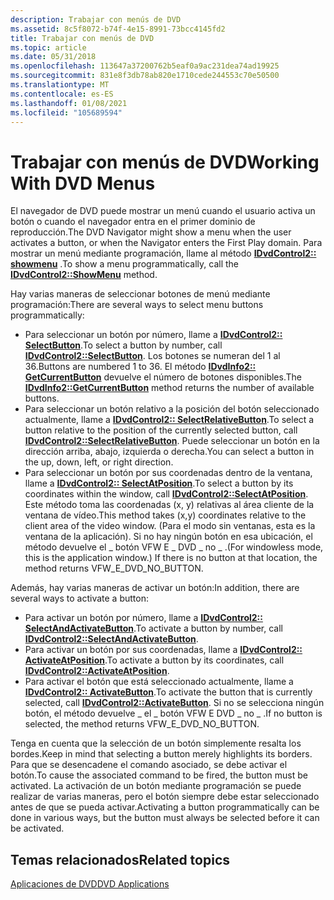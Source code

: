 ```yaml
---
description: Trabajar con menús de DVD
ms.assetid: 8c5f8072-b74f-4e15-8991-73bcc4145fd2
title: Trabajar con menús de DVD
ms.topic: article
ms.date: 05/31/2018
ms.openlocfilehash: 113647a37200762b5eaf0a9ac231dea74ad19925
ms.sourcegitcommit: 831e8f3db78ab820e1710cede244553c70e50500
ms.translationtype: MT
ms.contentlocale: es-ES
ms.lasthandoff: 01/08/2021
ms.locfileid: "105689594"
---
```

# <a name="working-with-dvd-menus"></a><span data-ttu-id="a2f00-103">Trabajar con menús de DVD</span><span class="sxs-lookup"><span data-stu-id="a2f00-103">Working With DVD Menus</span></span>

<span data-ttu-id="a2f00-104">El navegador de DVD puede mostrar un menú cuando el usuario activa un botón o cuando el navegador entra en el primer dominio de reproducción.</span><span class="sxs-lookup"><span data-stu-id="a2f00-104">The DVD Navigator might show a menu when the user activates a button, or when the Navigator enters the First Play domain.</span></span> <span data-ttu-id="a2f00-105">Para mostrar un menú mediante programación, llame al método [**IDvdControl2:: showmenu**](/windows/desktop/api/Strmif/nf-strmif-idvdcontrol2-showmenu) .</span><span class="sxs-lookup"><span data-stu-id="a2f00-105">To show a menu programmatically, call the [**IDvdControl2::ShowMenu**](/windows/desktop/api/Strmif/nf-strmif-idvdcontrol2-showmenu) method.</span></span>

<span data-ttu-id="a2f00-106">Hay varias maneras de seleccionar botones de menú mediante programación:</span><span class="sxs-lookup"><span data-stu-id="a2f00-106">There are several ways to select menu buttons programmatically:</span></span>

-   <span data-ttu-id="a2f00-107">Para seleccionar un botón por número, llame a [**IDvdControl2:: SelectButton**](/windows/desktop/api/Strmif/nf-strmif-idvdcontrol2-selectbutton).</span><span class="sxs-lookup"><span data-stu-id="a2f00-107">To select a button by number, call [**IDvdControl2::SelectButton**](/windows/desktop/api/Strmif/nf-strmif-idvdcontrol2-selectbutton).</span></span> <span data-ttu-id="a2f00-108">Los botones se numeran del 1 al 36.</span><span class="sxs-lookup"><span data-stu-id="a2f00-108">Buttons are numbered 1 to 36.</span></span> <span data-ttu-id="a2f00-109">El método [**IDvdInfo2:: GetCurrentButton**](/windows/desktop/api/Strmif/nf-strmif-idvdinfo2-getcurrentbutton) devuelve el número de botones disponibles.</span><span class="sxs-lookup"><span data-stu-id="a2f00-109">The [**IDvdInfo2::GetCurrentButton**](/windows/desktop/api/Strmif/nf-strmif-idvdinfo2-getcurrentbutton) method returns the number of available buttons.</span></span>
-   <span data-ttu-id="a2f00-110">Para seleccionar un botón relativo a la posición del botón seleccionado actualmente, llame a [**IDvdControl2:: SelectRelativeButton**](/windows/desktop/api/Strmif/nf-strmif-idvdcontrol2-selectrelativebutton).</span><span class="sxs-lookup"><span data-stu-id="a2f00-110">To select a button relative to the position of the currently selected button, call [**IDvdControl2::SelectRelativeButton**](/windows/desktop/api/Strmif/nf-strmif-idvdcontrol2-selectrelativebutton).</span></span> <span data-ttu-id="a2f00-111">Puede seleccionar un botón en la dirección arriba, abajo, izquierda o derecha.</span><span class="sxs-lookup"><span data-stu-id="a2f00-111">You can select a button in the up, down, left, or right direction.</span></span>
-   <span data-ttu-id="a2f00-112">Para seleccionar un botón por sus coordenadas dentro de la ventana, llame a [**IDvdControl2:: SelectAtPosition**](/windows/desktop/api/Strmif/nf-strmif-idvdcontrol2-selectatposition).</span><span class="sxs-lookup"><span data-stu-id="a2f00-112">To select a button by its coordinates within the window, call [**IDvdControl2::SelectAtPosition**](/windows/desktop/api/Strmif/nf-strmif-idvdcontrol2-selectatposition).</span></span> <span data-ttu-id="a2f00-113">Este método toma las coordenadas (x, y) relativas al área cliente de la ventana de vídeo.</span><span class="sxs-lookup"><span data-stu-id="a2f00-113">This method takes (x,y) coordinates relative to the client area of the video window.</span></span> <span data-ttu-id="a2f00-114">(Para el modo sin ventanas, esta es la ventana de la aplicación). Si no hay ningún botón en esa ubicación, el método devuelve el \_ botón VFW E \_ DVD \_ no \_ .</span><span class="sxs-lookup"><span data-stu-id="a2f00-114">(For windowless mode, this is the application window.) If there is no button at that location, the method returns VFW\_E\_DVD\_NO\_BUTTON.</span></span>

<span data-ttu-id="a2f00-115">Además, hay varias maneras de activar un botón:</span><span class="sxs-lookup"><span data-stu-id="a2f00-115">In addition, there are several ways to activate a button:</span></span>

-   <span data-ttu-id="a2f00-116">Para activar un botón por número, llame a [**IDvdControl2:: SelectAndActivateButton**](/windows/desktop/api/Strmif/nf-strmif-idvdcontrol2-selectandactivatebutton).</span><span class="sxs-lookup"><span data-stu-id="a2f00-116">To activate a button by number, call [**IDvdControl2::SelectAndActivateButton**](/windows/desktop/api/Strmif/nf-strmif-idvdcontrol2-selectandactivatebutton).</span></span>
-   <span data-ttu-id="a2f00-117">Para activar un botón por sus coordenadas, llame a [**IDvdControl2:: ActivateAtPosition**](/windows/desktop/api/Strmif/nf-strmif-idvdcontrol2-activateatposition).</span><span class="sxs-lookup"><span data-stu-id="a2f00-117">To activate a button by its coordinates, call [**IDvdControl2::ActivateAtPosition**](/windows/desktop/api/Strmif/nf-strmif-idvdcontrol2-activateatposition).</span></span>
-   <span data-ttu-id="a2f00-118">Para activar el botón que está seleccionado actualmente, llame a [**IDvdControl2:: ActivateButton**](/windows/desktop/api/Strmif/nf-strmif-idvdcontrol2-activatebutton).</span><span class="sxs-lookup"><span data-stu-id="a2f00-118">To activate the button that is currently selected, call [**IDvdControl2::ActivateButton**](/windows/desktop/api/Strmif/nf-strmif-idvdcontrol2-activatebutton).</span></span> <span data-ttu-id="a2f00-119">Si no se selecciona ningún botón, el método devuelve \_ el \_ botón VFW E DVD \_ no \_ .</span><span class="sxs-lookup"><span data-stu-id="a2f00-119">If no button is selected, the method returns VFW\_E\_DVD\_NO\_BUTTON.</span></span>

<span data-ttu-id="a2f00-120">Tenga en cuenta que la selección de un botón simplemente resalta los bordes.</span><span class="sxs-lookup"><span data-stu-id="a2f00-120">Keep in mind that selecting a button merely highlights its borders.</span></span> <span data-ttu-id="a2f00-121">Para que se desencadene el comando asociado, se debe activar el botón.</span><span class="sxs-lookup"><span data-stu-id="a2f00-121">To cause the associated command to be fired, the button must be activated.</span></span> <span data-ttu-id="a2f00-122">La activación de un botón mediante programación se puede realizar de varias maneras, pero el botón siempre debe estar seleccionado antes de que se pueda activar.</span><span class="sxs-lookup"><span data-stu-id="a2f00-122">Activating a button programmatically can be done in various ways, but the button must always be selected before it can be activated.</span></span>

## <a name="related-topics"></a><span data-ttu-id="a2f00-123">Temas relacionados</span><span class="sxs-lookup"><span data-stu-id="a2f00-123">Related topics</span></span>

<dl> <dt>

[<span data-ttu-id="a2f00-124">Aplicaciones de DVD</span><span class="sxs-lookup"><span data-stu-id="a2f00-124">DVD Applications</span></span>](dvd-applications.md)
</dt> </dl>

 

 



